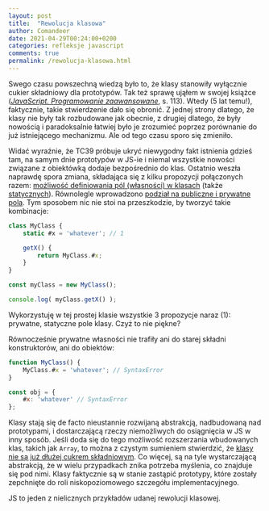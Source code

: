 ```yaml
---
layout: post
title:  "Rewolucja klasowa"
author: Comandeer
date: 2021-04-29T00:24:00+0200
categories: refleksje javascript
comments: true
permalink: /rewolucja-klasowa.html
---
```


Swego czasu powszechną wiedzą było to, że klasy stanowiły wyłącznie cukier składniowy dla prototypów. Tak też sprawę ująłem w swojej książce ([<cite>JavaScript. Programowanie zaawansowane</cite>](https://helion.pl/ksiazki/javascript-programowanie-zaawansowane-tomasz-comandeer-jakut,jascpz.htm#format/e), s. 113). Wtedy (5 lat temu!), faktycznie, takie stwierdzenie dało się obronić. Z jednej strony dlatego, że klasy nie były tak rozbudowane jak obecnie, z drugiej dlatego, że były nowością i paradoksalnie łatwiej było je zrozumieć poprzez porównanie do już istniejącego mechanizmu. Ale od tego czasu sporo się zmieniło.

Widać wyraźnie, że TC39 próbuje ukryć niewygodny fakt istnienia gdzieś tam, na samym dnie prototypów w JS-ie i niemal wszystkie nowości związane z obiektówką dodaje bezpośrednio do klas. Ostatnio weszła naprawdę spora zmiana, składająca się z kilku propozycji połączonych razem: [możliwość definiowania pól (własności) w klasach](https://github.com/tc39/proposal-class-fields) (także [statycznych](https://github.com/tc39/proposal-static-class-features)). Równolegle wprowadzono [podział na publiczne i prywatne pola](https://github.com/tc39/proposal-private-methods). Tym sposobem nic nie stoi na przeszkodzie, by tworzyć takie kombinacje:

```javascript
class MyClass {
	static #x = 'whatever'; // 1

	getX() {
		return MyClass.#x;
	}
}

const myClass = new MyClass();

console.log( myClass.getX() );
```

Wykorzystuję w tej prostej klasie wszystkie 3 propozycje naraz (1): prywatne, statyczne pole klasy. Czyż to nie piękne?

Równocześnie prywatne własności nie trafiły ani do starej składni konstruktorów, ani do obiektów:

```javascript
function MyClass() {
	MyClass.#x = 'whatever'; // SyntaxError
}

const obj = {
	#x: 'whatever' // SyntaxError
};
```

Klasy stają się de facto nieustannie rozwijaną abstrakcją, nadbudowaną nad prototypami, i dostarczającą rzeczy niemożliwych do osiągnięcia w JS w inny sposób. Jeśli doda się do tego możliwość rozszerzania wbudowanych klas, takich jak `Array`, to można z czystym sumieniem stwierdzić, że [klasy nie są już dłużej cukrem składniowym](https://webreflection.medium.com/js-classes-are-not-just-syntactic-sugar-28690fedf078). Co więcej, są na tyle wystarczającą abstrakcją, że w wielu przypadkach znika potrzeba myślenia, co znajduje się pod nimi. Klasy faktycznie są w stanie zastąpić prototypy, które zostały zepchnięte do roli niskopoziomowego szczegółu implementacyjnego.

JS to jeden z nielicznych przykładów udanej rewolucji klasowej.
